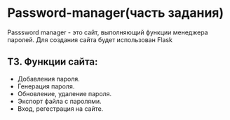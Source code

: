 # Password-manager(часть задания)
Passsword manager - это сайт, выполняющий функции менеджера паролей. Для создания сайта будет использован Flask

## ТЗ. Функции сайта:
* Добавления пароля.
* Генерация пароля.
* Обновление, удаление пароля.
* Экспорт файла с паролями.
* Вход, регестрация на сайте.
